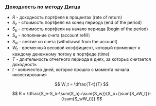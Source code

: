 ### Доходность по методу Дитца
- $R$ - доходность портфеля в процентах (rate of return)
- $S_e$ - стоимость портфеля на конец периода (end of the period)
- $S_b$ - стоимость портфеля на начало периода (begin of the period)
- $S_a$ - пополнение счета (account refill)
- $S_w$ - снятие со счета (withdrawal from the account)
- $W_t$ - временный весовой коэффициент, который применяет к каждому денежному потоку в портфеде (time)
- $T$ - длительность отчетного периода в днях, за которыз считается доходность 
- $t$ - количество дней, которое прошло  с момента начала инвестирования


$$
W_t = \dfrac{T-t}{T}
$$

$$
R = \dfrac{S_e-S_b-\sum{S_a}+\sum{S_w}}{S_b+(\sum{S_aW_t})-(\sum{S_wW_t})}
$$